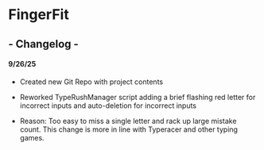 # FingerFit











## \- Changelog -

#### 9/26/25



* Created new Git Repo with project contents
* Reworked TypeRushManager script adding a brief flashing red letter for incorrect inputs and auto-deletion for incorrect inputs

* Reason: Too easy to miss a single letter and rack up large mistake count. This change is more in line with Typeracer and other typing games.

